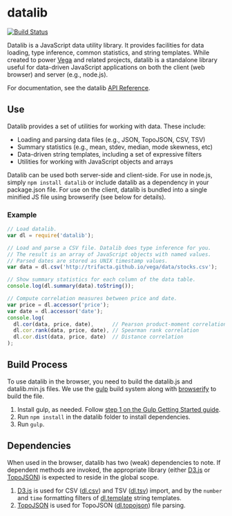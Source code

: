 # datalib

[![Build Status](https://travis-ci.org/uwdata/datalib.svg?branch=master)](https://travis-ci.org/uwdata/datalib)

Datalib is a JavaScript data utility library. It provides facilities for data loading, type inference, common statistics, and string templates. While created to power [Vega](http://vega.github.io) and related projects, datalib is a standalone library useful for data-driven JavaScript applications on both the client (web browser) and server (e.g., node.js).

For documentation, see the datalib [API Reference](API-Reference).

## Use

Datalib provides a set of utilities for working with data. These include:

- Loading and parsing data files (e.g., JSON, TopoJSON, CSV, TSV)
- Summary statistics (e.g., mean, stdev, median, mode skewness, etc)
- Data-driven string templates, including a set of expressive filters
- Utilities for working with JavaScript objects and arrays

Datalib can be used both server-side and client-side. For use in node.js,
simply `npm install datalib` or include datalib as a dependency in your package.json file. For use on the client, datalib is bundled into a single minified JS file using browserify (see below for details).

### Example

```javascript
// Load datalib.
var dl = require('datalib');

// Load and parse a CSV file. Datalib does type inference for you.
// The result is an array of JavaScript objects with named values.
// Parsed dates are stored as UNIX timestamp values.
var data = dl.csv('http://trifacta.github.io/vega/data/stocks.csv');

// Show summary statistics for each column of the data table.
console.log(dl.summary(data).toString());

// Compute correlation measures between price and date.
var price = dl.accessor('price');
var date = dl.accessor('date');
console.log(
  dl.cor(data, price, date),      // Pearson product-moment correlation
  dl.cor.rank(data, price, date), // Spearman rank correlation
  dl.cor.dist(data, price, date)  // Distance correlation
);
```

## Build Process

To use datalib in the browser, you need to build the datalib.js and datalib.min.js files. We use the [gulp](http://gulpjs.com/) build system along with [browserify](http://browserify.org/) to build the file.

1. Install gulp, as needed. Follow [step 1 on the Gulp Getting Started guide](https://github.com/gulpjs/gulp/blob/master/docs/getting-started.md).
2. Run `npm install` in the datalib folder to install dependencies.
3. Run `gulp`.

## Dependencies

When used in the browser, datalib has two (weak) dependencies to note. If dependent methods are invoked, the appropriate library (either [D3.js](http://d3js.org) or [TopoJSON](https://github.com/mbostock/topojson)) is expected to reside in the global scope.

1. [D3.js](http://d3js.org) is used for CSV ([dl.csv](https://github.com/uwdata/datalib/wiki/Import#dl_csv)) and TSV ([dl.tsv](https://github.com/uwdata/datalib/wiki/Import#dl_tsv)) import, and by the `number` and `time` formatting filters of [dl.template](https://github.com/uwdata/datalib/wiki/Utilities#dl_template) string templates.
2. [TopoJSON](https://github.com/mbostock/topojson) is used for TopoJSON ([dl.topojson](https://github.com/uwdata/datalib/wiki/Import#dl_topojson)) file parsing.